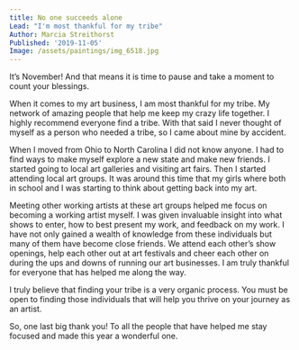 ```yaml
---
title: No one succeeds alone
Lead: "I'm most thankful for my tribe"
Author: Marcia Streithorst
Published: '2019-11-05'
Image: /assets/paintings/img_6518.jpg
---
```



It’s November! And that means it is time to pause and take a moment to count your blessings.  

When it comes to my art business, I am most thankful for my tribe. My network of amazing people that help me keep my crazy life together. I highly recommend everyone find a tribe. With that said I never thought of myself as a person who needed a tribe, so I came about mine by accident.

When I moved from Ohio to North Carolina I did not know anyone. I had to find ways to make myself explore a new state and make new friends. I started going to local art galleries and visiting art fairs. Then I started attending local art groups. It was around this time that my girls where both in school and I was starting to think about getting back into my art.

Meeting other working artists at these art groups helped me focus on becoming a working artist myself. I was given invaluable insight into what shows to enter, how to best present my work, and feedback on my work. I have not only gained a wealth of knowledge from these individuals but many of them have become close friends. We attend each other’s show openings, help each other out at art festivals and cheer each other on during the ups and downs of running our art businesses. I am truly thankful for everyone that has helped me along the way.

I truly believe that finding your tribe is a very organic process. You must be open to finding those individuals that will help you thrive on your journey as an artist.

So, one last big thank you! To all the people that have helped me stay focused and made this year a wonderful one.